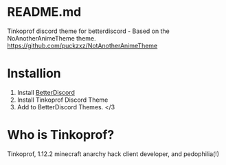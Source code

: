 # README.md
Tinkoprof discord theme for betterdiscord -
Based on the NoAnotherAnimeTheme theme. https://github.com/puckzxz/NotAnotherAnimeTheme
# Installion
1. Install [BetterDiscord](https://betterdiscord.app/)
2. Install Tinkoprof Discord Theme
3. Add to BetterDiscord Themes.
</3
# Who is Tinkoprof?
Tinkoprof, 1.12.2 minecraft anarchy hack client developer, and pedophilia(!)
